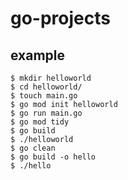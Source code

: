 # go-projects

## example

```shell
$ mkdir helloworld
$ cd helloworld/
$ touch main.go
$ go mod init helloworld
$ go run main.go
$ go mod tidy
$ go build
$ ./helloworld
$ go clean
$ go build -o hello
$ ./hello
```
